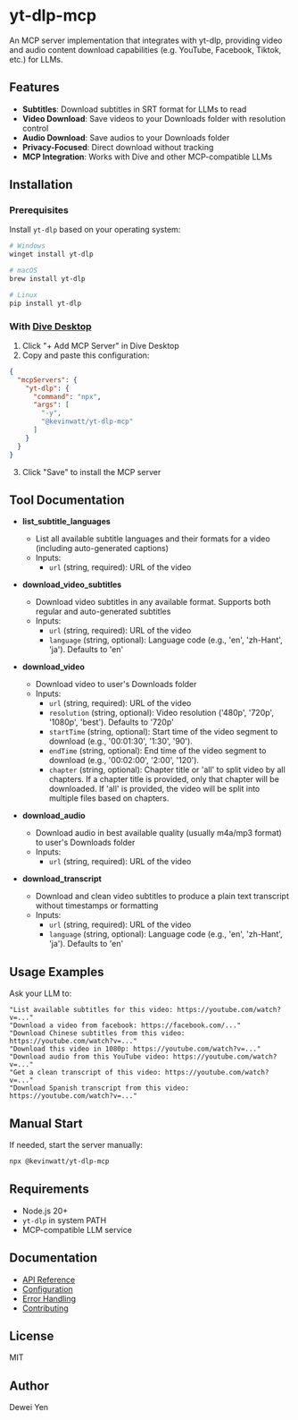 # yt-dlp-mcp

An MCP server implementation that integrates with yt-dlp, providing video and audio content download capabilities (e.g. YouTube, Facebook, Tiktok, etc.) for LLMs.

## Features

* **Subtitles**: Download subtitles in SRT format for LLMs to read
* **Video Download**: Save videos to your Downloads folder with resolution control
* **Audio Download**: Save audios to your Downloads folder
* **Privacy-Focused**: Direct download without tracking
* **MCP Integration**: Works with Dive and other MCP-compatible LLMs

## Installation

### Prerequisites

Install `yt-dlp` based on your operating system:

```bash
# Windows
winget install yt-dlp

# macOS
brew install yt-dlp

# Linux
pip install yt-dlp
```

### With [Dive Desktop](https://github.com/OpenAgentPlatform/Dive)

1. Click "+ Add MCP Server" in Dive Desktop
2. Copy and paste this configuration:

```json
{
  "mcpServers": {
    "yt-dlp": {
      "command": "npx",
      "args": [
        "-y",
        "@kevinwatt/yt-dlp-mcp"
      ]
    }
  }
}
```
3. Click "Save" to install the MCP server

## Tool Documentation

* **list_subtitle_languages**
  * List all available subtitle languages and their formats for a video (including auto-generated captions)
  * Inputs:
    * `url` (string, required): URL of the video

* **download_video_subtitles**
  * Download video subtitles in any available format. Supports both regular and auto-generated subtitles
  * Inputs:
    * `url` (string, required): URL of the video
    * `language` (string, optional): Language code (e.g., 'en', 'zh-Hant', 'ja'). Defaults to 'en'

* **download_video**
  * Download video to user's Downloads folder
  * Inputs:
    * `url` (string, required): URL of the video
    * `resolution` (string, optional): Video resolution ('480p', '720p', '1080p', 'best'). Defaults to '720p'
    * `startTime` (string, optional): Start time of the video segment to download (e.g., '00:01:30', '1:30', '90').
    * `endTime` (string, optional): End time of the video segment to download (e.g., '00:02:00', '2:00', '120').
    * `chapter` (string, optional): Chapter title or 'all' to split video by all chapters. If a chapter title is provided, only that chapter will be downloaded. If 'all' is provided, the video will be split into multiple files based on chapters.

* **download_audio**
  * Download audio in best available quality (usually m4a/mp3 format) to user's Downloads folder
  * Inputs:
    * `url` (string, required): URL of the video

* **download_transcript**
  * Download and clean video subtitles to produce a plain text transcript without timestamps or formatting
  * Inputs:
    * `url` (string, required): URL of the video
    * `language` (string, optional): Language code (e.g., 'en', 'zh-Hant', 'ja'). Defaults to 'en'

## Usage Examples

Ask your LLM to:
```
"List available subtitles for this video: https://youtube.com/watch?v=..."
"Download a video from facebook: https://facebook.com/..."
"Download Chinese subtitles from this video: https://youtube.com/watch?v=..."
"Download this video in 1080p: https://youtube.com/watch?v=..."
"Download audio from this YouTube video: https://youtube.com/watch?v=..."
"Get a clean transcript of this video: https://youtube.com/watch?v=..."
"Download Spanish transcript from this video: https://youtube.com/watch?v=..."
```

## Manual Start

If needed, start the server manually:
```bash
npx @kevinwatt/yt-dlp-mcp
```

## Requirements

* Node.js 20+
* `yt-dlp` in system PATH
* MCP-compatible LLM service


## Documentation

- [API Reference](./docs/api.md)
- [Configuration](./docs/configuration.md)
- [Error Handling](./docs/error-handling.md)
- [Contributing](./docs/contributing.md)


## License

MIT

## Author

Dewei Yen


